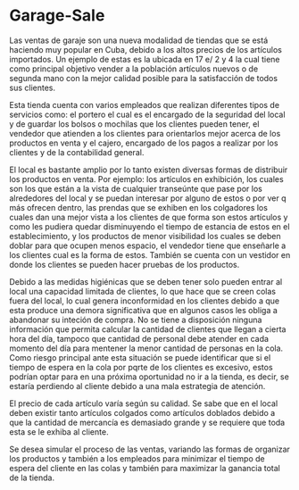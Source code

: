# Garage-Sale

Las ventas de garaje son una nueva modalidad de tiendas que se está haciendo muy popular en Cuba, debido a los altos precios de los artículos importados. Un ejemplo de estas es la ubicada en 17 e/ 2 y 4 la cual tiene como principal objetivo vender a la población artículos nuevos o de segunda mano con la mejor calidad posible para la satisfacción de todos sus clientes.

Esta tienda cuenta con varios empleados que realizan diferentes tipos de servicios como: el portero el cual es el encargado de la seguridad del local y de guardar los bolsos o mochilas que los clientes pueden tener, el vendedor que atienden a los clientes para orientarlos mejor acerca de los productos en venta y el cajero, encargado de los pagos a realizar por los clientes y de la contabilidad general.

El local es bastante amplio por lo tanto existen diversas formas de distribuir los productos en venta. Por ejemplo: los artículos en exhibición, los cuales son los que están a la vista de cualquier transeúnte que pase por los alrededores del local y se puedan interesar por alguno de estos o por ver q más ofrecen dentro, las prendas que se exhiben en los colgadores los cuales dan una mejor vista a los clientes de que forma son estos artículos y como les pudiera quedar disminuyendo el tiempo de estancia de estos en el establecimiento, y los productos de menor visibilidad los cuales se deben doblar para que ocupen menos espacio, el vendedor tiene que enseñarle a los clientes cual es la forma de estos. También se cuenta con  un vestidor en donde los clientes se pueden hacer pruebas de los productos. 

Debido a las medidas higiénicas que se deben tener solo pueden entrar al local una capacidad limitada de clientes, lo que hace que se creen colas fuera del local, lo cual genera  inconformidad en los clientes debido a que esta produce una demora significativa que en algunos casos les obliga a abandonar su inteción de compra. 
No se tiene a disposición ninguna información que permita calcular la cantidad de clientes que llegan a cierta hora del día, tampoco que cantidad de personal debe atender en cada momento del día para mentener la menor cantidad de personas en la cola. Como riesgo principal ante esta situación se puede identificar que si el tiempo de espera en la cola por pqrte de los clientes es excesivo, estos podrían optar para en una próxima oportunidad no ir a la tienda, es decir, se estaría perdiendo al cliente debido a una mala estrategia de atención.

El precio de cada artículo varía según su calidad. Se sabe que en el local deben existir tanto artículos colgados como artículos doblados debido a que la cantidad de mercancía es demasiado grande y se requiere que toda esta se le exhiba al cliente. 

Se desea simular el proceso de las ventas, variando las formas de organizar los productos y también a los empleados para minimizar el tiempo de espera del cliente en las colas y también para maximizar la ganancia total de la tienda.
